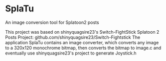 # SplaTu
An image conversion tool for Splatoon2 posts

This project was based on shinyquagsire23's Switch-FightStick Splatoon 2 Posts Project: github.com/shinyquagsire23/Switch-Fightstick 
The application SplaTu contains an image converter, which converts any image to a 320x120 monochrome bitmap, then converts the bitmap to image.c and eventually use shinyquagsire23's project to generate Joystick.h








